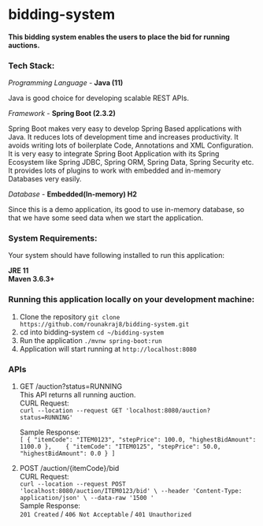 # bidding-system

#### This bidding system enables the users to place the bid for running auctions.

### Tech Stack:
*Programming Language* - **Java (11)**

Java is good choice for developing scalable REST APIs.

*Framework* - **Spring Boot (2.3.2)**

Spring Boot makes very easy to develop Spring Based applications with Java. 
It reduces lots of development time and increases productivity. 
It avoids writing lots of boilerplate Code, Annotations and XML Configuration. 
It is very easy to integrate Spring Boot Application with its Spring Ecosystem like Spring JDBC, 
Spring ORM, Spring Data, Spring Security etc. It provides lots of plugins to work with embedded and in-memory Databases very easily.

*Database* - **Embedded(In-memory) H2**  

Since this is a demo application, its good to use in-memory database, 
so that we have some seed data when we start the application.

### System Requirements:
Your system should have following installed to run this application:

**JRE 11**  
**Maven 3.6.3+**

### Running this application locally on your development machine:
1. Clone the repository
`git clone https://github.com/rounakraj8/bidding-system.git`
2. cd into bidding-system `cd ~/bidding-system`
3. Run the application `./mvnw spring-boot:run`
4. Application will start running at `http://localhost:8080`

### APIs

1. GET /auction?status=RUNNING  
    This API returns all running auction.  
    CURL Request:  
    `curl --location --request GET 'localhost:8080/auction?status=RUNNING'`
    
    Sample Response:  
    `[
         {
             "itemCode": "ITEM0123",
             "stepPrice": 100.0,
             "highestBidAmount": 1100.0
         },   
         {
             "itemCode": "ITEM0125",
             "stepPrice": 50.0,
             "highestBidAmount": 0.0
         }
     ]`
     
2. POST /auction/{itemCode}/bid   
     CURL Request:  
     `curl --location --request POST 'localhost:8080/auction/ITEM0123/bid' \
      --header 'Content-Type: application/json' \
      --data-raw '1500
      '`   
      Sample Response:   
      `201 Created` / `406 Not Acceptable` / `401 Unauthorized`
